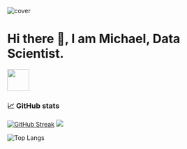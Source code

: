 ![cover](https://user-images.githubusercontent.com/74931073/165365109-eca05c1b-c0f4-4c8a-bee5-81cbcf48d0c9.png)

# Hi there 👋, I am Michael, Data Scientist.


<a href="https://www.linkedin.com/in/michael-farmakovskii-55b1a621b/">
    <img height="50" src="https://cdn2.iconfinder.com/data/icons/social-icon-3/512/social_style_3_in-306.png"/>
</a>

<!-- ### 📚 Usefull papers 
* [Learn Python](https://realpython.com/)
* [Entropy: How Decision Trees Make Decisions](https://medium.com/towards-data-science/entropy-how-decision-trees-make-decisions-2946b9c18c8)
* [Python Comprehensions](https://medium.com/dev-genius/is-list-comprehension-the-most-effective-way-to-solve-any-tasks-python-b6bb3f5391fa)
* [map(), filter(), and reduce()](https://medium.com/swlh/higher-order-functions-in-python-map-filter-and-reduce-34299fee1b21)
* [Precision and Recall](https://towardsdatascience.com/finally-remember-what-precision-and-recall-is-and-stop-being-afraid-of-these-questions-in-f61981930c67)
* [Customize your GitHub profile](https://medium.com/towards-data-science/enrich-your-github-profile-with-these-tips-272fa1eafe05) -->


 ### 📈 GitHub stats 
[![GitHub Streak](https://github-readme-streak-stats.herokuapp.com?user=Manhow&theme=radical&date_format=M%20j%5B%2C%20Y%5D)](https://git.io/streak-stats)
<img src="https://github-readme-stats.vercel.app/api?username=Manhow&show_icons=true&theme=omni"/>

![Top Langs](https://github-readme-stats.vercel.app/api/top-langs/?username=Manhow&hide=javascript,css,scss,html&theme=omni)

